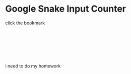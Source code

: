 # Google Snake Input Counter

click the bookmark<br/><br/><br/><br/><br/><br/><br/><br/>
i need to do my homework
